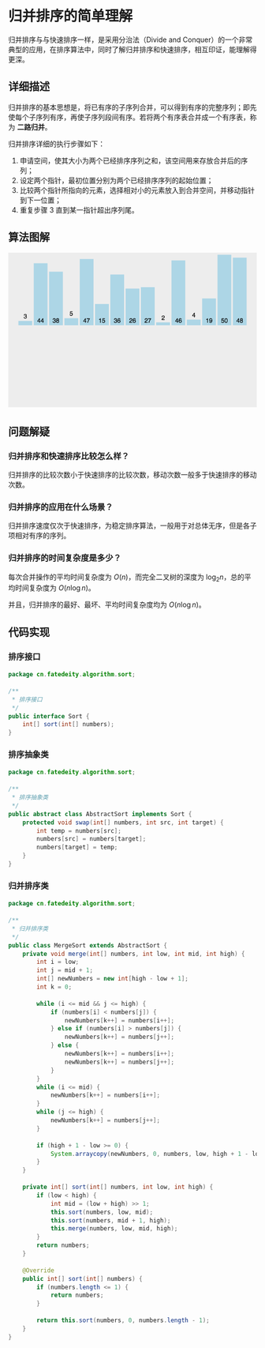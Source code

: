 # 归并排序的简单理解


归并排序与与快速排序一样，是采用分治法（Divide and Conquer）的一个非常典型的应用，在排序算法中，同时了解归并排序和快速排序，相互印证，能理解得更深。

<!--more-->

## 详细描述

归并排序的基本思想是，将已有序的子序列合并，可以得到有序的完整序列；即先使每个子序列有序，再使子序列段间有序。若将两个有序表合并成一个有序表，称为 **二路归并**。

归并排序详细的执行步骤如下：

1. 申请空间，使其大小为两个已经排序序列之和，该空间用来存放合并后的序列；
2. 设定两个指针，最初位置分别为两个已经排序序列的起始位置；
3. 比较两个指针所指向的元素，选择相对小的元素放入到合并空间，并移动指针到下一位置；
4. 重复步骤 3 直到某一指针超出序列尾。

## 算法图解

![归并排序](assets/归并排序.gif)

## 问题解疑

### 归并排序和快速排序比较怎么样？

归并排序的比较次数小于快速排序的比较次数，移动次数一般多于快速排序的移动次数。

### 归并排序的应用在什么场景？

归并排序速度仅次于快速排序，为稳定排序算法，一般用于对总体无序，但是各子项相对有序的序列。

### 归并排序的时间复杂度是多少？

每次合并操作的平均时间复杂度为 $O(n)$，而完全二叉树的深度为 $\log_2n$，总的平均时间复杂度为 $O(n \log n)$。

并且，归并排序的最好、最坏、平均时间复杂度均为 $O(n \log n)$。

## 代码实现

### 排序接口

```java
package cn.fatedeity.algorithm.sort;

/**
 * 排序接口
 */
public interface Sort {
    int[] sort(int[] numbers);
}
```

### 排序抽象类

```java
package cn.fatedeity.algorithm.sort;

/**
 * 排序抽象类
 */
public abstract class AbstractSort implements Sort {
    protected void swap(int[] numbers, int src, int target) {
        int temp = numbers[src];
        numbers[src] = numbers[target];
        numbers[target] = temp;
    }
}
```

### 归并排序类

```java
package cn.fatedeity.algorithm.sort;

/**
 * 归并排序类
 */
public class MergeSort extends AbstractSort {
    private void merge(int[] numbers, int low, int mid, int high) {
        int i = low;
        int j = mid + 1;
        int[] newNumbers = new int[high - low + 1];
        int k = 0;

        while (i <= mid && j <= high) {
            if (numbers[i] < numbers[j]) {
                newNumbers[k++] = numbers[i++];
            } else if (numbers[i] > numbers[j]) {
                newNumbers[k++] = numbers[j++];
            } else {
                newNumbers[k++] = numbers[i++];
                newNumbers[k++] = numbers[j++];
            }
        }
        while (i <= mid) {
            newNumbers[k++] = numbers[i++];
        }
        while (j <= high) {
            newNumbers[k++] = numbers[j++];
        }

        if (high + 1 - low >= 0) {
            System.arraycopy(newNumbers, 0, numbers, low, high + 1 - low);
        }
    }

    private int[] sort(int[] numbers, int low, int high) {
        if (low < high) {
            int mid = (low + high) >> 1;
            this.sort(numbers, low, mid);
            this.sort(numbers, mid + 1, high);
            this.merge(numbers, low, mid, high);
        }
        return numbers;
    }

    @Override
    public int[] sort(int[] numbers) {
        if (numbers.length <= 1) {
            return numbers;
        }

        return this.sort(numbers, 0, numbers.length - 1);
    }
}
```


